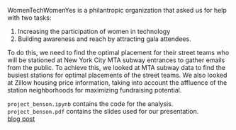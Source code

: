 WomenTechWomenYes is a philantropic organization that asked us for help with two tasks:   
1. Increasing the participation of women in technology  
2. Building awareness and reach by attracting gala attendees.  

To do this, we need to find the optimal placement for their street teams who will be stationed at New York City MTA subway entrances to gather emails from the public. To achieve this, we looked at MTA subway data to find the busiest stations for optimal placements of the street teams. We also looked at Zillow housing price information, taking into account the affluence of the station neighborhoods for maximizing fundraising potential.

`project_benson.ipynb` contains the code for the analysis.  
`project_benson.pdf` contains the slides used for our presentation.  
[blog post](https://ericchan24.squarespace.com/mta-data/)


